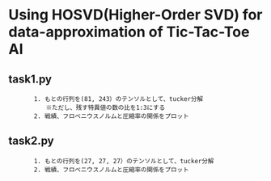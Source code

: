 # Using HOSVD(Higher-Order SVD) for data-approximation of Tic-Tac-Toe AI



## task1.py  

           1. もとの行列を(81, 243）のテンソルとして、tucker分解
           　　※ただし、残す特異値の数の比を1:3にする
           2. 戦績、フロベニウスノルムと圧縮率の関係をプロット
           
       
## task2.py 

           1. もとの行列を(27, 27, 27）のテンソルとして、tucker分解
           2. 戦績、フロベニウスノルムと圧縮率の関係をプロット
